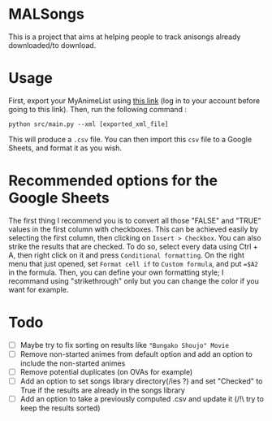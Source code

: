# MALSongs

This is a project that aims at helping people to track anisongs already downloaded/to download.

# Usage

First, export your MyAnimeList using [this link](https://myanimelist.net/panel.php?go=export) (log in to your account before going to this link). Then, run the following command :

```python src/main.py --xml [exported_xml_file]```


This will produce a `.csv` file. You can then import this `csv` file to a Google Sheets, and format it as you wish.


# Recommended options for the Google Sheets

The first thing I recommend you is to convert all those "FALSE" and "TRUE" values in the first column with checkboxes. This can be achieved easily by selecting the first column, then clicking on `Insert > Checkbox`.
You can also strike the results that are checked. To do so, select every data using Ctrl + A, then right click on it and press `Conditional formatting`. On the right menu that just opened, set `Format cell if` to `Custom formula`, and put `=$A2` in the formula. Then, you can define your own formatting style; I recommand using "strikethrough" only but you can change the color if you want for example.


# Todo
- [ ] Maybe try to fix sorting on results like `"Bungako Shoujo" Movie`
- [ ] Remove non-started animes from default option and add an option to include the non-started animes
- [ ] Remove potential duplicates (on OVAs for example)
- [ ] Add an option to set songs library directory(/ies ?) and set "Checked" to True if the results are already in the songs library
- [ ] Add an option to take a previously computed .csv and update it (/!\ try to keep the results sorted)
